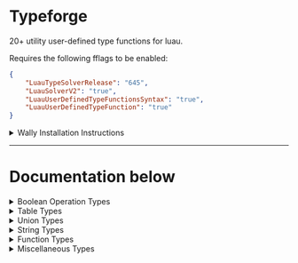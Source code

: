 # Typeforge
20+ utility user-defined type functions for luau.

Requires the following fflags to be enabled:
```json
{
    "LuauTypeSolverRelease": "645",
    "LuauSolverV2": "true",
    "LuauUserDefinedTypeFunctionsSyntax": "true",
    "LuauUserDefinedTypeFunction": "true"
}
```


<details>
<summary>Wally Installation Instructions</summary>

1. Add typeforge to your wally dependencies.
```
Typeforge = "cameronpcampbell/typeforge@0.1.0"
```

2. Install wally dependencies.
```
wally install
```

3. Import typeforge into your project (replace `@0.1.0` with the version number you installed).
```luau
local T = require(Packages._Index["cameronpcampbell_typeforge@0.1.0"]["typeforge"])
```

</details>


- - -

# Documentation below

<details>
<summary>Boolean Operation Types</summary>

## Not
If a truthy type is inputted then it outputs `false`, and if a falsey type is inputted then it outputs `true`.

| Name | Type | Description |
| ---- | ---- | ----------- |
| input | any | The union/singleton you wish to perform a `Not` operation on. |

```luau
type TypeResult = Not<true>

-- type TypeResult = false
```


## And
If all types of the union/singleton are truthy then it outputs `true`, but if at least one of the types of the union/singleton are falsely then it outputs `false`.

| Name | Type | Description |
| ---- | ---- | ----------- |
| input | any | The union/singleton you wish to perform an `And` operation on. |

```luau
type TypeResult = And<true | false>

-- type TypeResult = false
```


## Or
If at least one of the types of the union/singleton are truthy then it outputs `true`, but if all of the types of the union/singleton are falsely then it outputs `false`.

| Name | Type | Description |
| ---- | ---- | ----------- |
| input | any | The union/singleton you wish to perform an `Or` operation on. |

```luau
type TypeResult = Or<true | false>

-- type TypeResult = true
```

</details>


<details>
<summary>Table Types</summary>

## TablePick
Outputs an table with specific properties from an existing table.

| Name | Type | Description |
| ---- | ---- | ----------- |
| table | { [any]: any } | The table to pick properties from. |
| toPick | any | A union/singeleton of keys to be picked. |

```luau
type TypeResult = TablePick<{
    name: string,
    age: number,
    [string | number]: "fooBar"
}, "name" | string>

--[[
type TypeResult = {
    [string]: "fooBar",
    name: string
}
]]
```


## TableOmit
Outputs a copy of the input table but with specified properties omitted.

| Name | Type | Description |
| ---- | ---- | ----------- |
| table | { [any]: any } | The table to omit properties from. |
| toPick | any | A union/singeleton of keys to be omitted. |

```luau
type TypeResult = TableOmit<{
    name: string,
    age: number
}, "age">

--[[
type TypeResult = {
    name: string
}
]]
```


## Partial
Makes all of the properties of a table optional.

| Name | Type | Description |
| ---- | ---- | ----------- |
| table | { [any]: any } | The table to make partial. |

```luau
type TypeResult = Partial<{ hello: "world", foo: "bar" }>

--[[
type TypeResult = {
    foo: "bar"?,
    hello: "world"?
}
]]
```


## ReadOnly
Makes all of the properties of a table read only.

| Name | Type | Description |
| ---- | ---- | ----------- |
| table | { [any]: any } | The table to make read only. |

```luau
type TypeResult = ReadOnly<{ hello: "world", foo: "bar" }>

--[[
type TypeResult = {
    read foo: "bar",
    read hello: "world"
}
]]
```


## ReadWrite
Makes all of the properties of a table readable and writable (mutable).

| Name | Type | Description |
| ---- | ---- | ----------- |
| table | { [any]: any } | The table to make mutable. |

```luau
type TypeResult = ReadWrite<{ read hello: "world", read foo: "bar" }>

--[[
type TypeResult = {
    foo: "bar",
    hello: "world"
}
]]
```


## TableFlatten
Useful for combining an intersection of tableionaries into one table. All non-table elements of the intersection will be omitted from the output type.
NOTE: This type function is not recursive.

| Name | Type | Description |
| ---- | ---- | ----------- |
| table | { [any]: any } | The table to flatten. |

```luau
type TypeResult = TableFlatten<{ hello: "world" } & { foo: "bar" }>

--[[
type TypeResult = {
    foo: "bar",
    hello: "world"
}
]]
```


## ValueOf
Outputs all values of a table as a union/singleton.

| Name | Type | Description |
| ---- | ---- | ----------- |
| table | { [any]: any } | The table to get values of. |

```luau
type TypeResult = ValueOf<{ hello: "world", foo: "bar" }>
-- type TypeResult = "bar" | "world"
```


## TableToCamel
Converts all string literal keys in a table to be camel case (camelCase).
NOTE: This type function is not recursive.

| Name | Type | Description |
| ---- | ---- | ----------- |
| table | { [any]: any } | The table to convert to camel case. |

```luau
type TypeResult = TableToCamel<{ Name: string, Age: number }>

--[[
type TypeResult = {
    age: number,
    name: string
}
]]
```


## TableToPascal
Converts all string literal keys in a table to be pascal case (PascalCase).
NOTE: This type function is not recursive.

| Name | Type | Description |
| ---- | ---- | ----------- |
| table | { [any]: any } | The table to convert to pascal case. |

```luau
type TypeResult = TableToPascal<{ name: string, age: number }>

--[[
type TypeResult = {
    Age: number,
    Name: string
}
]]
```


## TableRemoveIndexer
Removes the indexer from a table type.

| Name | Type | Description |
| ---- | ---- | ----------- |
| tble | { [any]: any } | The table to remove the indexer from. |

```luau
type TypeResult = TableRemoveIndexer<{ [number]: number }>

-- type TypeResult = {  }
```


## TableSetIndexer
Sets the indexer for a table type.

| Name | Type | Description |
| ---- | ---- | ----------- |
| tble | { [any]: any } | The table to remove the indexer from. |
| keyType | any | The key type for the new indexer. |
| value | any | The value for the new indexer. |

```luau
type TypeResult = TableSetIndexer<{ foo: "bar", [number]: number }, string, "hello world">

--[[
type TypeResult = {
    [string]: "hello world",
    foo: "bar"
}
]]
```


## TableAddIndexerKey
Adds a key to a tables indexer - makes the indexer a union if not already.

| Name | Type | Description |
| ---- | ---- | ----------- |
| tble | { [any]: any } | The table to set the indexer for. |
| keyType | any | The new key type to add to the indexer. |

```luau
type TypeResult = TableAddIndexerKey<{ foo: "bar", [number]: number }, string>

--[[
type TypeResult = {
    [number | string]: number,
    foo: "bar"
}
]]
```

</details>


<details>
<summary>Union Types</summary>

## UnionOmit
Outputs a copy of the input union but with specified components omitted.

| Name | Type | Description |
| ---- | ---- | ----------- |
| union | any | The union to omit properties from. |
| toOmit | any | A union/singeleton of components to be omitted. |

```luau
type TypeResult = UnionOmit<
    "hello" | string | "world",
    "world"
>

-- type TypeResult = "hello" | string
```


## UnionPick
Outputs a copy of the input union but only with specified components.

| Name | Type | Description |
| ---- | ---- | ----------- |
| union | any | The union to pick components from. |
| toPick | any | A union/singeleton of components to be picked. |

```luau
type TypeResult = UnionPick<
    "hello" | string | "world",
    "world"
>

-- type TypeResult = string | "world"
```


## UnionFlatten
Useful for combining an intersection of unions/singletons into one union.
NOTE: This type function is not recursive.

| Name | Type | Description |
| ---- | ---- | ----------- |
| input | any | The unions/singletons to flatten. |

```luau
type TypeResult = UnionFlatten<"foo" & ("hello" | "world")>

-- type TypeResult = "foo" | "hello" | "world"
```

</details>


<details>
<summary>String Types</summary>

## StringToCamel
Converts a string to camel case (camelCase).

| Name | Type | Description |
| ---- | ---- | ----------- |
| str | string | The string to convert to camel case. |

```luau
type TypeResult = StringToCamel<"HelloWorld">

-- type TypeResult = "helloWorld"
```


## StringToPascal
Converts a string to pascal case (PascalCase).

| Name | Type | Description |
| ---- | ---- | ----------- |
| str | string | The string to convert to pascal case. |

```luau
type TypeResult = StringToPascal<"helloWorld">

-- type TypeResult = "HelloWorld"
```


## StringToLower
Converts a string to lower case.

| Name | Type | Description |
| ---- | ---- | ----------- |
| str | string | The string to convert to lower case. |

```luau
type TypeResult = StringToLower<"helloWorld">

-- type TypeResult = "helloworld"
```


## StringToUpper
Converts a string to upper case.

| Name | Type | Description |
| ---- | ---- | ----------- |
| str | string | The string to convert to upper case. |

```luau
type TypeResult = StringToUpper<"helloWorld">

-- type TypeResult = "HELLOWORLD"
```


## StringReplace
Replaces part of a string with another string.

| Name | Type | Description |
| ---- | ---- | ----------- |
| str | string | The string to replace in. |
| replace | string | The string pattern to replace. |
| replaceWith | string | The replacement string. |

```luau
type TypeResult = StringReplace<"wolf", "f$", "ves">

-- type TypeResult = "wolves"
```

## StringIsLiteral
Returns true if the string is a string literal.

| Name | Type | Description |
| ---- | ---- | ----------- |
| str | string | The string to test to see if its a string literal. |

```luau
type TypeResult = StringIsLiteral<"Hello">

-- type TypeResult = true
```

</details>


<details>
<summary>Function Types</summary>

## Arguments
Outputs the arguments of a function.

| Name | Type | Description |
| ---- | ---- | ----------- |
| fn | (...any) -> ...any | The function to get arguments for. |

```luau
type TypeResult = Arguments<(string, number, ...boolean) -> any>

--[[
type TypeResult = {
    1: string,
    2: number,
    Tail: boolean
}
]]
```


## SetArguments
Sets the arguments for a function.

| Name | Type | Description |
| ---- | ---- | ----------- |
| fn | (...any) -> ...any | The function to set arguments for. |
| args | { [`{number}`]: any, Tail: any } | The new args for the function. |

```luau
type TypeResult = SetArguments<
    () -> (),
    { ["1"]: string, ["2"]: boolean, Tail: number }
>

-- type TypeResult = (string, boolean, ...number) -> ()
```


## Returns
Outputs the return types of a function.

| Name | Type | Description |
| ---- | ---- | ----------- |
| fn | (...any) -> ...any | The function to get return types for. |

```luau
type TypeResult = Returns<() -> (boolean, ... number)>


--[[
type TypeResult = {
    1: boolean,
    Tail: number
}
]]
```


## SetReturns
Sets the return types for a function.

| Name | Type | Description |
| ---- | ---- | ----------- |
| fn | (...any) -> ...any | The function to set return types for. |
| returns | { [`{number}`]: any, Tail: any } | The new return types for the function. |

```luau
type TypeResult = SetReturns<
    () -> (),
    { ["1"]: boolean, ["2"]: number, Tail: string }
>

-- type TypeResult = () -> (boolean, number, ...string)
```

</details>


<details>
<summary>Miscellaneous Types</summary>

## Expect
Throws a type error if the first type does not equal the second.

NOTE: This type treats all string literals inside of tables, unions and intersections as being of the same type.

| Name | Type | Description |
| ---- | ---- | ----------- |
| expect | any | The type to be compared. |
| toBe | any | The type you want to compare `expect` to. |

```luau
type TypeResult = Expect<true, false>

-- TypeError: 'Expect' type function errored at runtime: [string "Expect"]:872: expection error!
```

</details>





